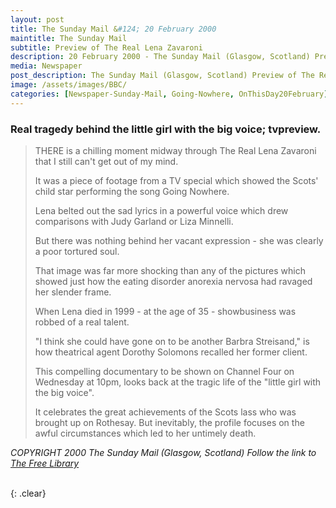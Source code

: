```yaml
---
layout: post
title: The Sunday Mail &#124; 20 February 2000
maintitle: The Sunday Mail
subtitle: Preview of The Real Lena Zavaroni
description: 20 February 2000 - The Sunday Mail (Glasgow, Scotland) Preview of The Real Lena Zavaroni.
media: Newspaper
post_description: The Sunday Mail (Glasgow, Scotland) Preview of The Real Lena Zavaroni.
image: /assets/images/BBC/
categories: [Newspaper-Sunday-Mail, Going-Nowhere, OnThisDay20February]
---
```


### Real tragedy behind the little girl with the big voice; tvpreview.

> THERE is a chilling moment midway through The Real Lena Zavaroni that I still can't get out of my mind.
>
> It was a piece of footage from a TV special which showed the Scots' child star performing the song Going Nowhere.
>
> Lena belted out the sad lyrics in a powerful voice which drew comparisons with Judy Garland or Liza Minnelli.
>
> But there was nothing behind her vacant expression - she was clearly a poor tortured soul.
>
> That image was far more shocking than any of the pictures which showed just how the eating disorder anorexia nervosa had ravaged her slender frame.
>
> When Lena died in 1999 - at the age of 35 - showbusiness was robbed of a real talent.
>
> "I think she could have gone on to be another Barbra Streisand," is how theatrical agent Dorothy Solomons recalled her former client.
>
> This compelling documentary to be shown on Channel Four on Wednesday at 10pm, looks back at the tragic life of the "little girl with the big voice".
>
> It celebrates the great achievements of the Scots lass who was brought up on Rothesay. But inevitably, the profile focuses on the awful circumstances which led to her untimely death.

<!--
> Lena rocketed to fame in 1974 when she won Opportunity Knocks five times in a row at the tender age of nine.
>
> She lived to be a star - but, sadly, it was stardom that killed her.
>
> "She wasn't a precocious little girl. She just enjoyed singing," said her father, Victor Zavaroni.
>
> "When she sang for President Ford and met stars like Frank Sinatra and Lucille Ball, it was unbelievable. I expected to wake up from a dream."
>
> The dream was soon to turn into a nightmare. When Lena hit the big time she was packed off to London to live with agent Dorothy Solomons. The stifling atmosphere of living with adults in a big city most certainly took its toll.
>
> And Solomons spoke in a detached way about the child star placed in her care.
>
> She said: "Due to her age, Lena could only do 39 dates a year. There wasn't the opportunity for her to make a lot of money."
>
> I'm sure Solomons cared for Lena - but you'd never guess it from her unemotional manner. At the age of 14, concern grew about Lena's health. She was painfully thin - and anorexia nervosa began to strangle her in a vice- like grip.
>
> Victor Zavaroni said: "I thought it was just the transition between being a teenager and an adult - I never thought in a million years she wasn't eating."
>
> It was also eerie to hear Lena's younger sister Carla - who looks uncannily like her - describe that period.
>
> "Her illness overtook her life completely," said Carla. "She had changed - the sister I was looking for wasn't there any more."
>
> Lena's sad end makes shocking viewing. Her career was over by 19 - and video footage of an ill- fated comeback eight years later is disturbing.
>
> At the end of her life, the brightest star from the Isle of Bute was a pitiful figure who lived on state benefits.
>
> Strange as it seems, The Real Lena Zavaroni could have some educational value. If just one troubled teenage girl, who suffers from anorexia nervosa, watches this documentary and decides to sort out her life - then Lena Zavaroni's legacy will be much more than an amazing voice.
-->
<cite>COPYRIGHT 2000 The Sunday Mail (Glasgow, Scotland) Follow the link to <a class="external-link" href="https://www.thefreelibrary.com/Real+tragedy+behind+the+little+girl+with+the+big+voice%3b+tvpreview.-a060595026">The Free Library</a></cite>

<br />{: .clear}

